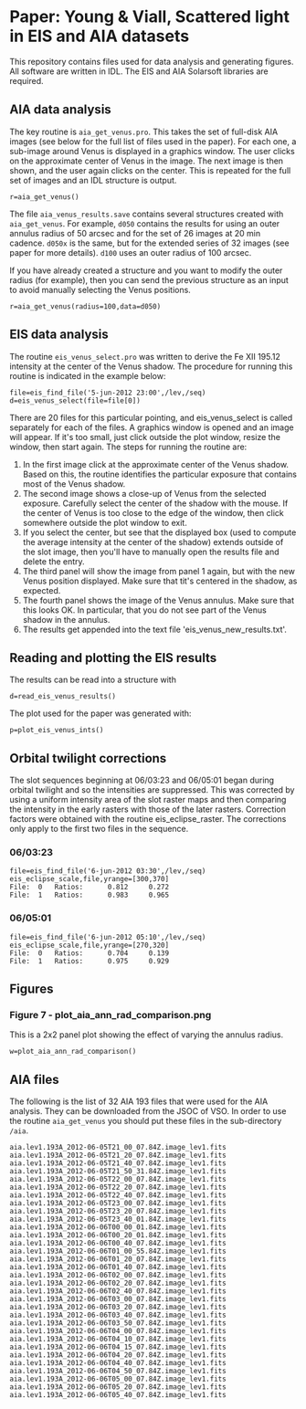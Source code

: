 
# Paper: Young & Viall, Scattered light in EIS and AIA datasets

This repository contains files used for data analysis and generating figures. All software are written in IDL. The EIS and AIA Solarsoft libraries are required.

## AIA data analysis

The key routine is `aia_get_venus.pro`. This takes the set of full-disk AIA images (see below for the full list of files used in the paper). For each one, a sub-image around Venus is displayed in a graphics window. The user clicks on the approximate center of Venus in the image. The next image is then shown, and the user again clicks on the center. This is repeated for the full set of images and an IDL structure is output.

````
r=aia_get_venus()
````

The file `aia_venus_results.save` contains several structures created with `aia_get_venus`. For example, `d050` contains the results for using an outer annulus radius of 50 arcsec and for the set of 26 images at 20 min cadence. `d050x` is the same, but for the extended series of 32 images (see paper for more details). `d100` uses an outer radius of 100 arcsec.

If you have already created a structure and you want to modify the outer radius (for example), then you can send the previous structure as an input to avoid manually selecting the Venus positions.

````
r=aia_get_venus(radius=100,data=d050)
````

## EIS data analysis

The routine `eis_venus_select.pro` was written to derive the Fe XII 195.12 intensity at the center of the Venus shadow. The procedure for running this routine is indicated in the example below:

```
file=eis_find_file('5-jun-2012 23:00',/lev,/seq)
d=eis_venus_select(file=file[0])
```

There are 20 files for this particular pointing, and eis_venus_select is called separately for each of the files. A graphics window is opened and an image will appear. If it's too small, just click outside the plot window, resize the window, then start again. The steps for running the routine are:

1. In the first image click at the approximate center of the Venus shadow. Based on this, the routine identifies the particular exposure that contains most of the Venus shadow.
2. The second image shows a close-up of Venus from the selected exposure. Carefully select the center of the shadow with the mouse. If the center of Venus is too close to the edge of the window, then click somewhere outside the plot window to exit.
3. If you select the center, but see that the displayed box (used to compute the average intensity at the center of the shadow) extends outside of the slot image, then you'll have to manually open the results file and delete the entry.
4. The third panel will show the image from panel 1 again, but with the new Venus position displayed. Make sure that tit's centered in the shadow, as expected.
5. The fourth panel shows the image of the Venus annulus. Make sure that this looks OK. In particular, that you do not see part of the Venus shadow in the annulus.
6. The results get appended into the text file 'eis_venus_new_results.txt'.

## Reading and plotting the EIS results

The results can be read into a structure with

```
d=read_eis_venus_results()
```

The plot used for the paper was generated with:

```
p=plot_eis_venus_ints()
```



## Orbital twilight corrections

The slot sequences beginning at 06/03:23 and 06/05:01 began during orbital twilight and so the intensities are suppressed. This was corrected by using a uniform intensity area of the slot raster maps and then comparing the intensity in the early rasters with those of the later rasters. Correction factors were obtained with the routine eis_eclipse_raster. The corrections only apply to the first two files in the sequence.

### 06/03:23
```
file=eis_find_file('6-jun-2012 03:30',/lev,/seq)
eis_eclipse_scale,file,yrange=[300,370]
File:  0   Ratios:      0.812     0.272
File:  1   Ratios:      0.983     0.965
```

### 06/05:01
```
file=eis_find_file('6-jun-2012 05:10',/lev,/seq)
eis_eclipse_scale,file,yrange=[270,320]
File:  0   Ratios:      0.704     0.139
File:  1   Ratios:      0.975     0.929
```

## Figures

### Figure 7 - plot_aia_ann_rad_comparison.png

This is a 2x2 panel plot showing the effect of varying the annulus radius.

```
w=plot_aia_ann_rad_comparison()
```

## AIA files

The following is the list of 32 AIA 193 files that were used for the AIA analysis. They can be downloaded from the JSOC of VSO. In order to use the routine `aia_get_venus` you should put these files in the sub-directory `/aia`.

```
aia.lev1.193A_2012-06-05T21_00_07.84Z.image_lev1.fits
aia.lev1.193A_2012-06-05T21_20_07.84Z.image_lev1.fits
aia.lev1.193A_2012-06-05T21_40_07.84Z.image_lev1.fits
aia.lev1.193A_2012-06-05T21_50_31.84Z.image_lev1.fits
aia.lev1.193A_2012-06-05T22_00_07.84Z.image_lev1.fits
aia.lev1.193A_2012-06-05T22_20_07.84Z.image_lev1.fits
aia.lev1.193A_2012-06-05T22_40_07.84Z.image_lev1.fits
aia.lev1.193A_2012-06-05T23_00_07.84Z.image_lev1.fits
aia.lev1.193A_2012-06-05T23_20_07.84Z.image_lev1.fits
aia.lev1.193A_2012-06-05T23_40_01.84Z.image_lev1.fits
aia.lev1.193A_2012-06-06T00_00_01.84Z.image_lev1.fits
aia.lev1.193A_2012-06-06T00_20_01.84Z.image_lev1.fits
aia.lev1.193A_2012-06-06T00_40_07.84Z.image_lev1.fits
aia.lev1.193A_2012-06-06T01_00_55.84Z.image_lev1.fits
aia.lev1.193A_2012-06-06T01_20_07.84Z.image_lev1.fits
aia.lev1.193A_2012-06-06T01_40_07.84Z.image_lev1.fits
aia.lev1.193A_2012-06-06T02_00_07.84Z.image_lev1.fits
aia.lev1.193A_2012-06-06T02_20_07.84Z.image_lev1.fits
aia.lev1.193A_2012-06-06T02_40_07.84Z.image_lev1.fits
aia.lev1.193A_2012-06-06T03_00_07.84Z.image_lev1.fits
aia.lev1.193A_2012-06-06T03_20_07.84Z.image_lev1.fits
aia.lev1.193A_2012-06-06T03_40_07.84Z.image_lev1.fits
aia.lev1.193A_2012-06-06T03_50_07.84Z.image_lev1.fits
aia.lev1.193A_2012-06-06T04_00_07.84Z.image_lev1.fits
aia.lev1.193A_2012-06-06T04_10_07.84Z.image_lev1.fits
aia.lev1.193A_2012-06-06T04_15_07.84Z.image_lev1.fits
aia.lev1.193A_2012-06-06T04_20_07.84Z.image_lev1.fits
aia.lev1.193A_2012-06-06T04_40_07.84Z.image_lev1.fits
aia.lev1.193A_2012-06-06T04_50_07.84Z.image_lev1.fits
aia.lev1.193A_2012-06-06T05_00_07.84Z.image_lev1.fits
aia.lev1.193A_2012-06-06T05_20_07.84Z.image_lev1.fits
aia.lev1.193A_2012-06-06T05_40_07.84Z.image_lev1.fits
```
